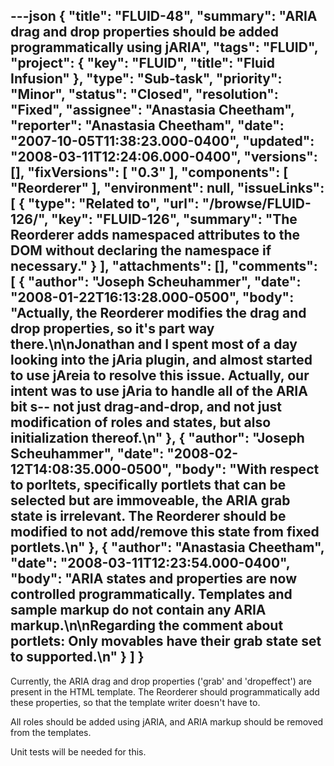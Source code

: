 ---json
{
  "title": "FLUID-48",
  "summary": "ARIA  drag and drop properties should be added programmatically using jARIA",
  "tags": "FLUID",
  "project": {
    "key": "FLUID",
    "title": "Fluid Infusion"
  },
  "type": "Sub-task",
  "priority": "Minor",
  "status": "Closed",
  "resolution": "Fixed",
  "assignee": "Anastasia Cheetham",
  "reporter": "Anastasia Cheetham",
  "date": "2007-10-05T11:38:23.000-0400",
  "updated": "2008-03-11T12:24:06.000-0400",
  "versions": [],
  "fixVersions": [
    "0.3"
  ],
  "components": [
    "Reorderer"
  ],
  "environment": null,
  "issueLinks": [
    {
      "type": "Related to",
      "url": "/browse/FLUID-126/",
      "key": "FLUID-126",
      "summary": "The Reorderer adds namespaced attributes to the DOM without declaring the namespace if necessary."
    }
  ],
  "attachments": [],
  "comments": [
    {
      "author": "Joseph Scheuhammer",
      "date": "2008-01-22T16:13:28.000-0500",
      "body": "Actually, the Reorderer **modifies** the drag and drop properties, so it's part way there.\n\nJonathan and I spent most of a day looking into the jAria plugin, and almost started to use jAreia to resolve this issue.  Actually, our intent was to use jAria to handle **all** of the ARIA bit s-- not just drag-and-drop, and not just modification of roles and states, but also initialization thereof.\n"
    },
    {
      "author": "Joseph Scheuhammer",
      "date": "2008-02-12T14:08:35.000-0500",
      "body": "With respect to porltets, specifically portlets that can be selected but are immoveable, the ARIA grab state is irrelevant.  The Reorderer should be modified to **not** add/remove this state from fixed portlets.\n"
    },
    {
      "author": "Anastasia Cheetham",
      "date": "2008-03-11T12:23:54.000-0400",
      "body": "ARIA states and properties are now controlled programmatically. Templates and sample markup do not contain any ARIA markup.\n\nRegarding the comment about portlets: Only movables have their grab state set to supported.\n"
    }
  ]
}
---
Currently, the ARIA drag and drop properties ('grab' and 'dropeffect') are present in the HTML template. The Reorderer should programmatically add these properties, so that the template writer doesn't have to.

All roles should be added using jARIA, and ARIA markup should be removed from the templates.

Unit tests will be needed for this.

        
